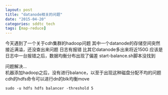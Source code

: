 ```yaml
---
layout: post
title: "datanode相关的问题"
date: "2015-04-20"
categories: sddtc tech
tags: [map-reduce]
---
```


今天遇到了一个关于cdh集群的hadoop问题
其中一个datanode的存储空间突然接近满溢，还没查出来问题
日志有报错
比其它datanode多出来将近150G
应该是日志中一台报错之后，数据均衡分布出现了偏差
start-balance.sh脚本没找到


问题解决...  
机器添加hadoop之后，没有进行balance，以至于出现这种磁盘分配不均的问题  
cdh的hdfs命令可以进行dn的blk均衡move  

```vim
sudo -u hdfs hdfs balancer -threshold 5
```
